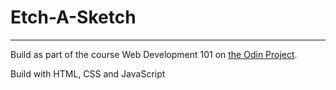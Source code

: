 # Etch-A-Sketch
---
Build as part of the course Web Development 101 on [the Odin Project](http://www.theodinproject.com).

Build with HTML, CSS and JavaScript
